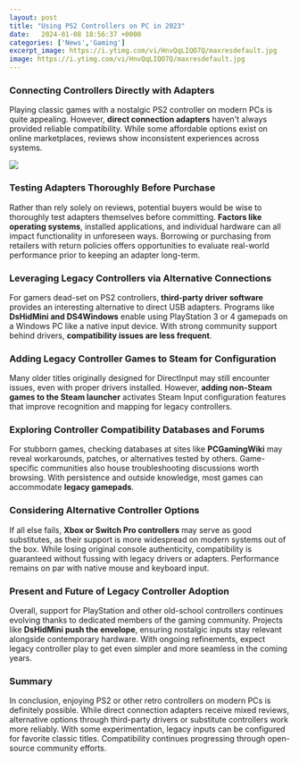 ```yaml
---
layout: post
title: "Using PS2 Controllers on PC in 2023"
date:   2024-01-08 18:56:37 +0000
categories: ['News','Gaming']
excerpt_image: https://i.ytimg.com/vi/HnvQqLIQO7Q/maxresdefault.jpg
image: https://i.ytimg.com/vi/HnvQqLIQO7Q/maxresdefault.jpg
---
```


### Connecting Controllers Directly with Adapters
Playing classic games with a nostalgic PS2 controller on modern PCs is quite appealing. However, **direct connection adapters** haven't always provided reliable compatibility. While some affordable options exist on online marketplaces, reviews show inconsistent experiences across systems. 

![](https://i.ytimg.com/vi/HnvQqLIQO7Q/maxresdefault.jpg)
### Testing Adapters Thoroughly Before Purchase  
Rather than rely solely on reviews, potential buyers would be wise to thoroughly test adapters themselves before committing. **Factors like operating systems**, installed applications, and individual hardware can all impact functionality in unforeseen ways. Borrowing or purchasing from retailers with return policies offers opportunities to evaluate real-world performance prior to keeping an adapter long-term.
### Leveraging Legacy Controllers via Alternative Connections
For gamers dead-set on PS2 controllers, **third-party driver software** provides an interesting alternative to direct USB adapters. Programs like **DsHidMini and DS4Windows** enable using PlayStation 3 or 4 gamepads on a Windows PC like a native input device. With strong community support behind drivers, **compatibility issues are less frequent**.
### Adding Legacy Controller Games to Steam for Configuration  
Many older titles originally designed for DirectInput may still encounter issues, even with proper drivers installed. However, **adding non-Steam games to the Steam launcher** activates Steam Input configuration features that improve recognition and mapping for legacy controllers. 
### Exploring Controller Compatibility Databases and Forums
For stubborn games, checking databases at sites like **PCGamingWiki** may reveal workarounds, patches, or alternatives tested by others. Game-specific communities also house troubleshooting discussions worth browsing. With persistence and outside knowledge, most games can accommodate **legacy gamepads**.  
### Considering Alternative Controller Options
If all else fails, **Xbox or Switch Pro controllers** may serve as good substitutes, as their support is more widespread on modern systems out of the box. While losing original console authenticity, compatibility is guaranteed without fussing with legacy drivers or adapters. Performance remains on par with native mouse and keyboard input.
### Present and Future of Legacy Controller Adoption  
Overall, support for PlayStation and other old-school controllers continues evolving thanks to dedicated members of the gaming community. Projects like **DsHidMini push the envelope**, ensuring nostalgic inputs stay relevant alongside contemporary hardware. With ongoing refinements, expect legacy controller play to get even simpler and more seamless in the coming years.
### Summary
In conclusion, enjoying PS2 or other retro controllers on modern PCs is definitely possible. While direct connection adapters receive mixed reviews, alternative options through third-party drivers or substitute controllers work more reliably. With some experimentation, legacy inputs can be configured for favorite classic titles. Compatibility continues progressing through open-source community efforts.